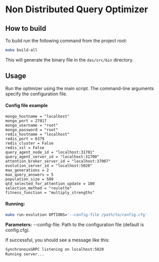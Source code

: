 # Non Distributed Query Optimizer

## How to build

To build run the following command from the project root:

```bash
make build-all
```

This will generate the binary file in the `das/src/bin` directory.

## Usage

Run the optimizer using the main script. The command-line arguments specify the configuration file.

#### Config file example
```
mongo_hostname = "localhost"
mongo_port = 27017
mongo_username = "root"
mongo_password = "root"
redis_hostname = "localhost"
redis_port = 6379
redis_cluster = False
redis_ssl = False
query_agent_node_id = "localhost:31701"
query_agent_server_id = "localhost:31700"
attention_broker_server_id = "localhost:37007"
evolution_server_id = "localhost:5020"
max_generations = 2
max_query_answers = 5
population_size = 500
qtd_selected_for_attention_update = 100
selection_method = "roulette"
fitness_function = "multiply_strengths"
```

#### Running:

```bash
make run-evolution OPTIONS='--config-file /path/to/config.cfg'
```

**Parameters:**
--config-file: Path to the configuration file (default is config.cfg).

If successful, you should see a message like this:

```bash
SynchronousGRPC listening on localhost:5020
Running server...
```